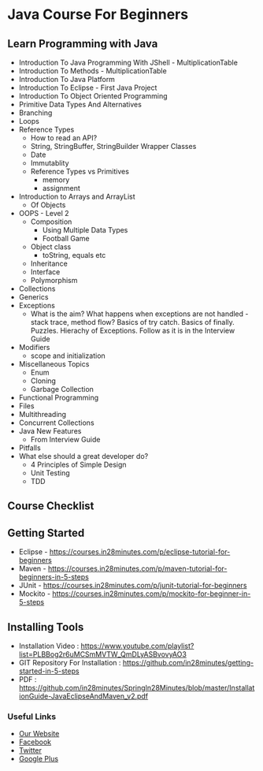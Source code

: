 # Java Course For Beginners

## Learn Programming with Java
- Introduction To Java Programming With JShell - MultiplicationTable
- Introduction To Methods - MultiplicationTable
- Introduction To Java Platform
- Introduction To Eclipse - First Java Project
- Introduction To Object Oriented Programming
- Primitive Data Types And Alternatives
- Branching 
- Loops
- Reference Types 
  - How to read an API?
  - String, StringBuffer, StringBuilder Wrapper Classes
  - Date
  - Immutablity
  - Reference Types vs Primitives
      - memory
      - assignment
- Introduction to Arrays and ArrayList
  - Of Objects
- OOPS - Level 2
  - Composition
    - Using Multiple Data Types
    - Football Game
  - Object class
     - toString, equals etc
  - Inheritance
  - Interface
  - Polymorphism
- Collections 
- Generics
- Exceptions
  - What is the aim? What happens when exceptions are not handled - stack trace, method flow?  Basics of try catch. Basics of finally. Puzzles. Hierachy of Exceptions. Follow as it is in the Interview Guide
- Modifiers
  - scope and initialization
- Miscellaneous Topics
  - Enum
  - Cloning
  - Garbage Collection
- Functional Programming
- Files
- Multithreading
- Concurrent Collections
- Java New Features
  - From Interview Guide
- Pitfalls
- What else should a great developer do?
  - 4 Principles of Simple Design
  - Unit Testing
  - TDD

## Course Checklist

## Getting Started
- Eclipse - https://courses.in28minutes.com/p/eclipse-tutorial-for-beginners
- Maven - https://courses.in28minutes.com/p/maven-tutorial-for-beginners-in-5-steps
- JUnit - https://courses.in28minutes.com/p/junit-tutorial-for-beginners
- Mockito - https://courses.in28minutes.com/p/mockito-for-beginner-in-5-steps

## Installing Tools
- Installation Video : https://www.youtube.com/playlist?list=PLBBog2r6uMCSmMVTW_QmDLyASBvovyAO3
- GIT Repository For Installation : https://github.com/in28minutes/getting-started-in-5-steps
- PDF : https://github.com/in28minutes/SpringIn28Minutes/blob/master/InstallationGuide-JavaEclipseAndMaven_v2.pdf

  
### Useful Links
- [Our Website](http://www.in28minutes.com)
- [Facebook](http://facebook.com/in28minutes)
- [Twitter](http://twitter.com/in28minutes)
- [Google Plus](https://plus.google.com/u/3/110861829188024231119)
